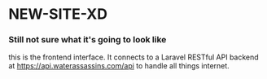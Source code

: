 # NEW-SITE-XD
### Still not sure what it's going to look like

this is the frontend interface. It connects to a Laravel RESTful API backend at https://api.waterassassins.com/api to handle all things internet.
